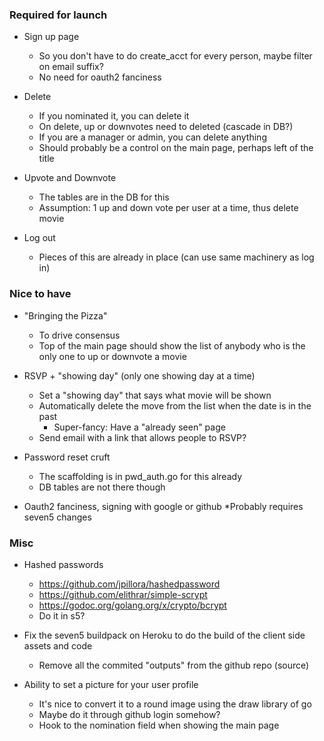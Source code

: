 ### Required for launch

* Sign up page
	* So you don't have to do create_acct for every person, maybe filter on email suffix?
	* No need for oauth2 fanciness

* Delete
	* If you nominated it, you can delete it
	* On delete, up or downvotes need to deleted (cascade in DB?)
	* If you are a manager or admin, you can delete anything
	* Should probably be a control on the main page, perhaps left of the title

* Upvote and Downvote
	* The tables are in the DB for this
	* Assumption: 1 up and down vote per user at a time, thus delete movie 

* Log out
	* Pieces of this are already in place (can use same machinery as log in)

### Nice to have

* "Bringing the Pizza"
	* To drive consensus
	* Top of the main page should show the list of anybody who is the only one to up or downvote a movie

* RSVP + "showing day" (only one showing day at a time)
	* Set a "showing day" that says what movie will be shown
	* Automatically delete the move from the list when the date is in the past 
		* Super-fancy: Have a "already seen" page
	* Send email with a link that allows people to RSVP? 

* Password reset cruft
	* The scaffolding is in pwd_auth.go for this already
	* DB tables are not there though

* Oauth2 fanciness, signing with google or github
	*Probably requires seven5 changes

### Misc

* Hashed passwords 
	* https://github.com/jpillora/hashedpassword
	* https://github.com/elithrar/simple-scrypt
	* https://godoc.org/golang.org/x/crypto/bcrypt
	* Do it in s5?

* Fix the seven5 buildpack on Heroku to do the build of the client side assets and code
	* Remove all the commited "outputs" from the github repo (source)

* Ability to set a picture for your user profile
	* It's nice to convert it to a round image using the draw library of go
	* Maybe do it through github login somehow?
	* Hook to the nomination field when showing the main page
